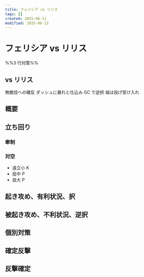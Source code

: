 ```yaml
---
title: フェリシア vs リリス
tags: []
created: 2025-06-11
modified: 2025-06-13
---
```


# フェリシア vs リリス

%%3 行対策%%

## vs リリス

無敵技への確反
ダッシュに暴れと仕込み GC で逆択
端は投げ受け入れ

## 概要

## 立ち回り

### 牽制

### 対空

- 遠立小 K
- 屈中 P
- 屈大 P

## 起き攻め、有利状況、択

## 被起き攻め、不利状況、逆択

## 個別対策

## 確定反撃

## 反撃確定
